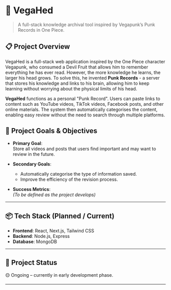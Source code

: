 # 🧠 VegaHed

> A full-stack knowledge archival tool inspired by Vegapunk’s Punk Records in One Piece.

## 📋 Project Overview

VegaHed is a full-stack web application inspired by the One Piece character Vegapunk, who consumed a Devil Fruit that allows him to remember everything he has ever read. However, the more knowledge he learns, the larger his head grows. To solve this, he invented **Punk Records** - a server that stores his knowledge and links to his brain, allowing him to keep learning without worrying about the physical limits of his head.

**VegaHed** functions as a personal "Punk Record". Users can paste links to content such as YouTube videos, TikTok videos, Facebook posts, and other online materials. The system then automatically categorises the content, enabling easy review without the need to search through multiple platforms.

## 🎯 Project Goals & Objectives

- **Primary Goal**:  
  Store all videos and posts that users find important and may want to review in the future.

- **Secondary Goals**:
  - Automatically categorise the type of information saved.
  - Improve the efficiency of the revision process.

- **Success Metrics**:  
  *(To be defined as the project develops)*

---

## 📦 Tech Stack (Planned / Current)

- **Frontend**: React, Next.js, Tailwind CSS  
- **Backend**: Node.js, Express  
- **Database**: MongoDB 

---

## 🚧 Project Status

🟡 Ongoing – currently in early development phase.

---

